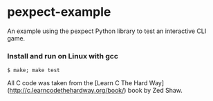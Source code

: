 # pexpect-example
An example using the pexpect Python library to test an interactive CLI game.

### Install and run on Linux with gcc
```shell
$ make; make test
```


All C code was taken from the [Learn C The Hard Way] (http://c.learncodethehardway.org/book/) book by Zed Shaw.
